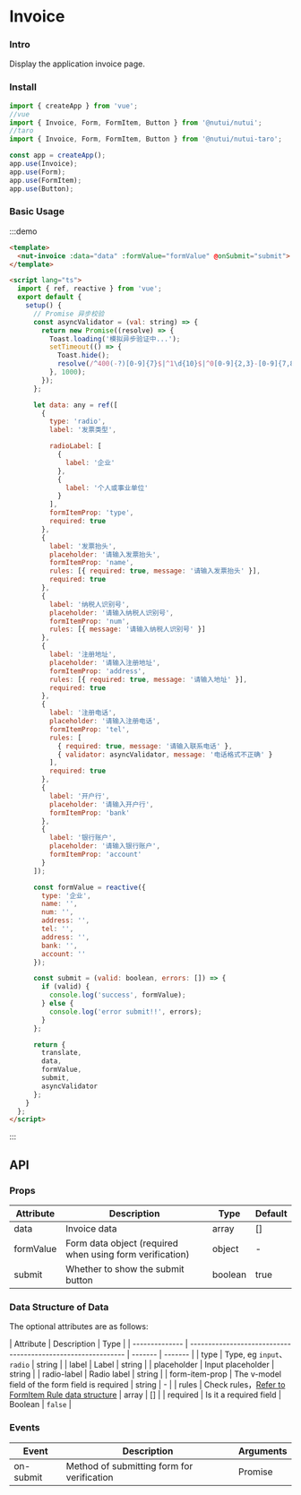 # Invoice

### Intro

Display the application invoice page.

### Install

```javascript
import { createApp } from 'vue';
//vue
import { Invoice, Form, FormItem, Button } from '@nutui/nutui';
//taro
import { Invoice, Form, FormItem, Button } from '@nutui/nutui-taro';

const app = createApp();
app.use(Invoice);
app.use(Form);
app.use(FormItem);
app.use(Button);
```

### Basic Usage

:::demo

```html
<template>
  <nut-invoice :data="data" :formValue="formValue" @onSubmit="submit"> </nut-invoice>
</template>

<script lang="ts">
  import { ref, reactive } from 'vue';
  export default {
    setup() {
      // Promise 异步校验
      const asyncValidator = (val: string) => {
        return new Promise((resolve) => {
          Toast.loading('模拟异步验证中...');
          setTimeout(() => {
            Toast.hide();
            resolve(/^400(-?)[0-9]{7}$|^1\d{10}$|^0[0-9]{2,3}-[0-9]{7,8}$/.test(val));
          }, 1000);
        });
      };

      let data: any = ref([
        {
          type: 'radio',
          label: '发票类型',

          radioLabel: [
            {
              label: '企业'
            },
            {
              label: '个人或事业单位'
            }
          ],
          formItemProp: 'type',
          required: true
        },
        {
          label: '发票抬头',
          placeholder: '请输入发票抬头',
          formItemProp: 'name',
          rules: [{ required: true, message: '请输入发票抬头' }],
          required: true
        },
        {
          label: '纳税人识别号',
          placeholder: '请输入纳税人识别号',
          formItemProp: 'num',
          rules: [{ message: '请输入纳税人识别号' }]
        },
        {
          label: '注册地址',
          placeholder: '请输入注册地址',
          formItemProp: 'address',
          rules: [{ required: true, message: '请输入地址' }],
          required: true
        },
        {
          label: '注册电话',
          placeholder: '请输入注册电话',
          formItemProp: 'tel',
          rules: [
            { required: true, message: '请输入联系电话' },
            { validator: asyncValidator, message: '电话格式不正确' }
          ],
          required: true
        },
        {
          label: '开户行',
          placeholder: '请输入开户行',
          formItemProp: 'bank'
        },
        {
          label: '银行账户',
          placeholder: '请输入银行账户',
          formItemProp: 'account'
        }
      ]);

      const formValue = reactive({
        type: '企业',
        name: '',
        num: '',
        address: '',
        tel: '',
        address: '',
        bank: '',
        account: ''
      });

      const submit = (valid: boolean, errors: []) => {
        if (valid) {
          console.log('success', formValue);
        } else {
          console.log('error submit!!', errors);
        }
      };

      return {
        translate,
        data,
        formValue,
        submit,
        asyncValidator
      };
    }
  };
</script>
```

:::

## API

### Props

| Attribute | Description                                              | Type    | Default |
| --------- | -------------------------------------------------------- | ------- | ------- |
| data      | Invoice data                                             | array   | []      |
| formValue | Form data object (required when using form verification) | object  | -       |
| submit    | Whether to show the submit button                        | boolean | true    |

### Data Structure of Data

The optional attributes are as follows:

| Attribute      | Description                                                  | Type    |
| -------------- | ------------------------------------------------------------ | ------- | ------- |
| type           | Type, eg `input`、`radio`                                    | string  |
| label          | Label                                                        | string  |
| placeholder    | Input placeholder                                            | string  |
| radio-label    | Radio label                                                  | string  |
| form-item-prop | The v-model field of the form field is required              | string  | -       |
| rules          | Check rules，[Refer to FormItem Rule data structure](#/form) | array   | []      |
| required       | Is it a required field                                       | Boolean | `false` |

### Events

| Event     | Description                                | Arguments |
| --------- | ------------------------------------------ | --------- |
| on-submit | Method of submitting form for verification | Promise   |
